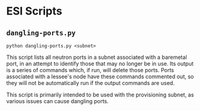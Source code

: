 # ESI Scripts

## `dangling-ports.py`

`python dangling-ports.py <subnet>`

This script lists all neutron ports in a subnet associated with a baremetal port, in an attempt to identify
those that may no longer be in use. Its output is a series of commands which, if run, will delete those
ports. Ports associated with a lessee's node have these commands commented out, so they will not be automatically
run if the output commands are used.

This script is primarily intended to be used with the provisioning subnet, as various issues can cause dangling ports.

